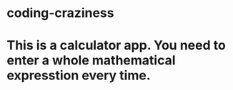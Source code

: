 # coding-craziness
# This is a calculator app. You need to enter a whole mathematical expresstion every time.
